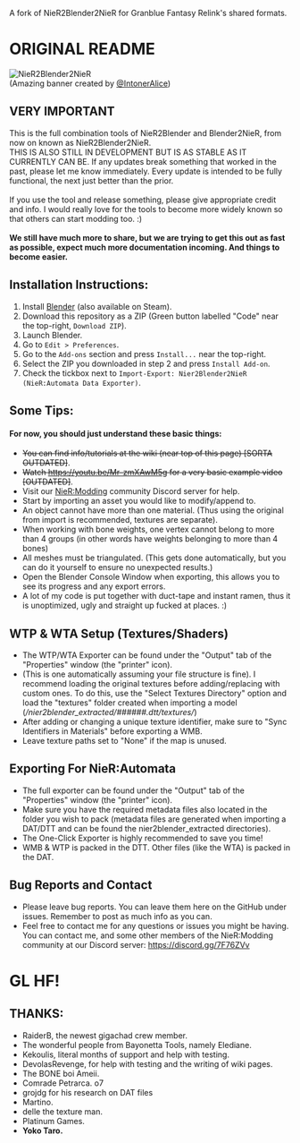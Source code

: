 A fork of NieR2Blender2NieR for Granblue Fantasy Relink's shared formats.

# ORIGINAL README

![NieR2Blender2NieR](https://i.imgur.com/vdkqt8S.png) <br>
(Amazing banner created by [@IntonerAlice](https://twitter.com/IntonerAlice))
## VERY IMPORTANT
This is the full combination tools of NieR2Blender and Blender2NieR, from now on known as NieR2Blender2NieR. <br>
THIS IS ALSO STILL IN DEVELOPMENT BUT IS AS STABLE AS IT CURRENTLY CAN BE. If any updates break something that worked in the past, please let me know immediately. Every update is intended to be fully functional, the next just better than the prior. <br>
<br>
If you use the tool and release something, please give appropriate credit and info. I would really love for the tools to become more 
widely known so that others can start modding too. :)
<br> <br>
**We still have much more to share, but we are trying to get this out as fast as possible, expect much more documentation incoming. And things to become easier.**

## Installation Instructions:
1. Install [Blender](https://www.blender.org/) (also available on Steam).
2. Download this repository as a ZIP (Green button labelled "Code" near the top-right, `Download ZIP`).
3. Launch Blender.
4. Go to `Edit > Preferences`.
5. Go to the `Add-ons` section and press `Install...` near the top-right.
6. Select the ZIP you downloaded in step 2 and press `Install Add-on`.
7. Check the tickbox next to `Import-Export: Nier2Blender2NieR (NieR:Automata Data Exporter)`.

## Some Tips:
#### For now, you should just understand these basic things:
* ~~You can find info/tutorials at the wiki (near top of this page) [SORTA OUTDATED]~~.
* ~~Watch https://youtu.be/Mr-zmXAwM5g for a very basic example video [OUTDATED]~~.
* Visit our [NieR:Modding](https://discord.gg/7F76ZVv) community Discord server for help.
* Start by importing an asset you would like to modify/append to.
* An object cannot have more than one material. (Thus using the original from import is recommended, textures are separate). <br>
* When working with bone weights, one vertex cannot belong to more than 4 groups (in other words have weights belonging to more than 4 bones) <br>
* All meshes must be triangulated. (This gets done automatically, but you can do it yourself to ensure no unexpected results.) <br>
* Open the Blender Console Window when exporting, this allows you to see its progress and any export errors. <br>
* A lot of my code is put together with duct-tape and instant ramen, thus it is unoptimized, ugly and straight up fucked at places. :)

## WTP & WTA Setup (Textures/Shaders)
* The WTP/WTA Exporter can be found under the "Output" tab of the "Properties" window (the "printer" icon).
* (This is one automatically assuming your file structure is fine). I recommend loading the original textures before adding/replacing with custom ones. To do this, use the "Select Textures Directory" option and load the "textures" folder created when importing a model (*/nier2blender_extracted/######.dtt/textures/*)
* After adding or changing a unique texture identifier, make sure to "Sync Identifiers in Materials" before exporting a WMB.
* Leave texture paths set to "None" if the map is unused.

## Exporting For NieR:Automata
* The full exporter can be found under the "Output" tab of the "Properties" window (the "printer" icon).
* Make sure you have the required metadata files also located in the folder you wish to pack (metadata files are generated when importing a DAT/DTT and can be found the nier2blender_extracted directories).
* The One-Click Exporter is highly recommended to save you time!
* WMB & WTP is packed in the DTT. Other files (like the WTA) is packed in the DAT.
 
## Bug Reports and Contact
* Please leave bug reports. You can leave them here on the GitHub under issues. Remember to post as much info as you can. <br>
* Feel free to contact me for any questions or issues you might be having. You can contact me, and some other members of the NieR:Modding community at our Discord server: https://discord.gg/7F76ZVv

# GL HF!

## THANKS:
* RaiderB, the newest gigachad crew member.
* The wonderful people from Bayonetta Tools, namely Elediane.
* Kekoulis, literal months of support and help with testing.
* DevolasRevenge, for help with testing and the writing of wiki pages.
* The BONE boi Ameii.
* Comrade Petrarca. o7
* grojdg for his research on DAT files
* Martino.
* delle the texture man.
* Platinum Games.
* **Yoko Taro.**
